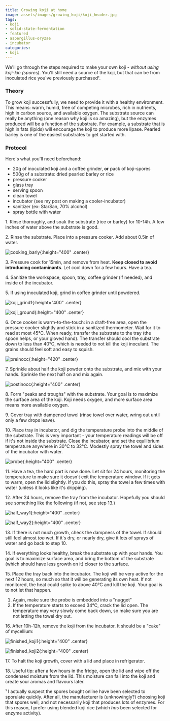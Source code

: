 ```yaml
---
title: Growing koji at home
image: assets/images/growing_koji/koji_header.jpg
tags:
- koji
- solid-state-fermentation
- featured
- aspergillus-oryzae
- incubator
categories:
- koji
---
```


We'll go through the  steps required to make your own koji - *without using koji-kin (spores)*.  You'll still need a source of the koji, but that can be from inoculated rice you've previously purchased¹.

### Theory
To grow koji successfully, we need to provide it with a healthy environment. This means: warm, humid, free of competing microbes, rich in nutrients, high in carbon source, and available oxygen. The substrate source can really be anything (one reason why koji is so amazing), but the enzymes produced will be a function of the substrate. For example, a substrate that is high in fats (lipids) will encourage the koji to produce more lipase. Pearled barley is one of the easiest substrates to get started with.
### Protocol

Here's what you'll need beforehand:

 - 20g of inoculated koji and a coffee grinder, **or** pack of koji-spores
 - 500g of a substrate: dried pearled barley or rice
 - pressure cooker
 - glass tray
 - serving spoon
 - clean towel
 - incubator (see my post on making a cooler-incubator)
 - sanitizer (ex: StarSan, 70% alcohol)
 - spray bottle with water

1\. Rinse thoroughly, and soak the substrate (rice or barley) for 10-14h. A few inches of water above the substrate is good.

2\. Rinse the substrate. Place into a pressure cooker. Add about 0.5in of water.


![cooking_barly](/assets/images/growing_koji/cooking_barly.jpg){:height="400" .center}

3\. Pressure cook for 15min, and remove from heat. **Keep closed to avoid introducing contaminants**. Let cool down for a few hours. Have a tea.

4\. Sanitize the workspace, spoon, tray, coffee grinder (if needed), and inside of the incubator.

5\. If using inoculated koji, grind in coffee grinder until powdered.


![koji_grind1](/assets/images/growing_koji/koji_grind1.jpg){:height="400" .center}


![koji_ground](/assets/images/growing_koji/koji_ground.jpg){:height="400" .center}

6\. Once cooker is warm-to-the-touch: in a draft-free area, open the pressure cooker slightly and stick in a sanitized thermometer. Wait for it to read at most 45℃. When ready, transfer the substrate to the tray (the spoon helps, or your gloved hand). The transfer should cool the substrate down to less than 40℃, which is needed to not kill the koji inoculant. The grains should feel soft and easy to squish.

![preinocc](/assets/images/growing_koji/preinocc.jpg){:height="420" .center}

7\. Sprinkle about half the koji powder onto the substrate, and mix with your hands. Sprinkle the next half on and mix again.

![postinocc](/assets/images/growing_koji/postinocc.jpg){:height="400" .center}

8\. Form "peaks and troughs" with the substrate. Your goal is to maximize the surface area of the koji. Koji needs oxygen, and more surface area means more available oxygen.

9\. Cover tray with dampened towel (rinse towel over water, wring out until only a few drops leave).

10\. Place tray in incubator, and dig the temperature probe into the middle of the substrate. This is very important - your temperature readings will be off if it's not inside the substrate. Close the incubator, and set the equilibrium temperature anywhere in 30℃ to 32℃. Modestly spray the towel and sides of the incubator with water.

![probe](/assets/images/growing_koji/probe.jpg){:height="400" .center}

11\. Have a tea, the hard part is now done. Let sit for 24 hours, monitoring the temperature to make sure it doesn't exit the temperature window. If it gets to warm, open the lid slightly. If you do this,  spray the towel a few times with water (unless it looks like it's dripping).

12\. After 24 hours, remove the tray from the incubator. Hopefully you should see something like the following (if not, see step 13.)

![half_way1](/assets/images/growing_koji/half_way.jpg){:height="400" .center}


![half_way2](/assets/images/growing_koji/koji_header.jpg){:height="400" .center}

13\. If there is not much growth, check the dampness of the towel. If should still feel almost *too* wet. If it's dry, or nearly dry, give it lots of sprays of water and go back to step 10.

14\. If everything looks healthy, break the substrate up with your hands. You goal is to maximize surface area, and bring the bottom of the substrate (which should have less growth on it) closer to the surface.

15\. Place the tray back into the incubator. The koji will be very active for the next 12 hours, so much so that it will be generating its own heat. If not monitored, the heat could spike to above 40℃ and kill the koji. Your goal is to not let that happen.
   1. Again, make sure the probe is embedded into a "nugget"
   2. If the temperature starts to exceed 34℃, crack the lid open. The temperature may very slowly come back down, so make sure you are not letting the towel dry out.

16\. After 10h-12h, remove the koji from the incubator. It should be a "cake" of mycellium:

![finished_koji1](/assets/images/growing_koji/finished_koji1.jpg){:height="400" .center}


![finished_koji2](/assets/images/growing_koji/finished_koji2.jpg){:height="400" .center}

17\. To halt the koji growth, cover with a lid and place in refrigerator.

18\. Useful tip: after a few hours in the fridge, open the lid and wipe off the condensed moisture from the lid. This moisture can fall into the koji and create sour aromas and flavours later.


¹ I actually suspect the spores bought online have been selected to sporulate quickly. After all, the manufacturer is (unknowingly?) choosing koji that spores well, and not necessarily koji that produces lots of enzymes. For this reason, I prefer using blended koji rice (which _has_ been selected for enzyme activity).
